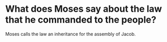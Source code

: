 # What does Moses say about the law that he commanded to the people?

Moses calls the law an inheritance for the assembly of Jacob.

